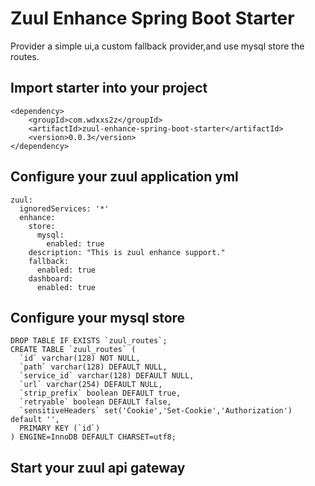 # Zuul Enhance Spring Boot Starter

Provider a simple ui,a custom fallback provider,and use mysql store the routes.

## Import starter into your project
```
<dependency>
	<groupId>com.wdxxs2z</groupId>
	<artifactId>zuul-enhance-spring-boot-starter</artifactId>
	<version>0.0.3</version>
</dependency>
```

## Configure your zuul application yml
```
zuul:
  ignoredServices: '*'
  enhance:
    store:
      mysql:
        enabled: true
    description: "This is zuul enhance support."
    fallback:
      enabled: true
    dashboard:
      enabled: true
```

## Configure your mysql store
```
DROP TABLE IF EXISTS `zuul_routes`;
CREATE TABLE `zuul_routes` (
  `id` varchar(128) NOT NULL,
  `path` varchar(128) DEFAULT NULL,
  `service_id` varchar(128) DEFAULT NULL,
  `url` varchar(254) DEFAULT NULL,
  `strip_prefix` boolean DEFAULT true,
  `retryable` boolean DEFAULT false,
  `sensitiveHeaders` set('Cookie','Set-Cookie','Authorization') default '',
  PRIMARY KEY (`id`)
) ENGINE=InnoDB DEFAULT CHARSET=utf8;
```

## Start your zuul api gateway